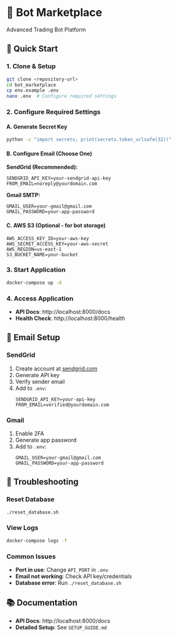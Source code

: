 # 🤖 Bot Marketplace

Advanced Trading Bot Platform

## 🚀 Quick Start

### 1. Clone & Setup
```bash
git clone <repository-url>
cd bot_marketplace
cp env.example .env
nano .env  # Configure required settings
```

### 2. Configure Required Settings

#### A. Generate Secret Key
```bash
python -c "import secrets; print(secrets.token_urlsafe(32))"
```

#### B. Configure Email (Choose One)

**SendGrid (Recommended):**
```env
SENDGRID_API_KEY=your-sendgrid-api-key
FROM_EMAIL=noreply@yourdomain.com
```

**Gmail SMTP:**
```env
GMAIL_USER=your-gmail@gmail.com
GMAIL_PASSWORD=your-app-password
```

#### C. AWS S3 (Optional - for bot storage)
```env
AWS_ACCESS_KEY_ID=your-aws-key
AWS_SECRET_ACCESS_KEY=your-aws-secret
AWS_REGION=us-east-1
S3_BUCKET_NAME=your-bucket
```

### 3. Start Application
```bash
docker-compose up -d
```

### 4. Access Application
- **API Docs**: http://localhost:8000/docs
- **Health Check**: http://localhost:8000/health

## 📧 Email Setup

### SendGrid
1. Create account at [sendgrid.com](https://sendgrid.com)
2. Generate API key
3. Verify sender email
4. Add to `.env`:
   ```env
   SENDGRID_API_KEY=your-api-key
   FROM_EMAIL=verified@yourdomain.com
   ```

### Gmail
1. Enable 2FA
2. Generate app password
3. Add to `.env`:
   ```env
   GMAIL_USER=your-gmail@gmail.com
   GMAIL_PASSWORD=your-app-password
   ```

## 🔧 Troubleshooting

### Reset Database
```bash
./reset_database.sh
```

### View Logs
```bash
docker-compose logs -f
```

### Common Issues
- **Port in use**: Change `API_PORT` in `.env`
- **Email not working**: Check API key/credentials
- **Database error**: Run `./reset_database.sh`

## 📚 Documentation
- **API Docs**: http://localhost:8000/docs
- **Detailed Setup**: See `SETUP_GUIDE.md`
